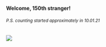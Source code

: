 #### Welcome, 150th stranger!

###### <sup>P.S. counting started approximately in 10.01.21</sup>

<img src="https://kraftwerk28.pp.ua/vcnt.png"></img>
